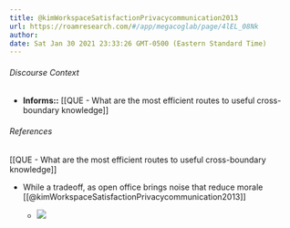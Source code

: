 ```yaml
---
title: @kimWorkspaceSatisfactionPrivacycommunication2013
url: https://roamresearch.com/#/app/megacoglab/page/4lEL_08Nk
author: 
date: Sat Jan 30 2021 23:33:26 GMT-0500 (Eastern Standard Time)
---
```




###### Discourse Context

- **Informs::** [[QUE - What are the most efficient routes to useful cross-boundary knowledge]]

###### References

[[QUE - What are the most efficient routes to useful cross-boundary knowledge]]

- While a tradeoff, as open office brings noise that reduce morale [[@kimWorkspaceSatisfactionPrivacycommunication2013]]

    - ![](https://firebasestorage.googleapis.com/v0/b/firescript-577a2.appspot.com/o/imgs%2Fapp%2Fmegacoglab%2FdUNrLSCPHr.png?alt=media&token=4e780ded-ffdf-4053-b452-1065f4cd0dff)
